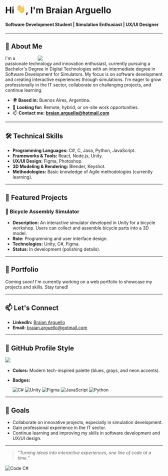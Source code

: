 # Hi <img src="https://raw.githubusercontent.com/ABSphreak/ABSphreak/master/gifs/Hi.gif" width="30px">, I'm Braian Arguello

#### Software Development Student | Simulation Enthusiast | UX/UI Designer  

---

## 👋 About Me  
<img src="https://camo.githubusercontent.com/aa3b7c25d2be856f50dbbece232936b85ea8b13cebc32ee2aa1a0d88f43ffd2f/68747470733a2f2f692e70696e696d672e636f6d2f6f726967696e616c732f38312f31372f38622f38313137386234376138353938663063383163343739396632636464343035372e676966" align="right" width="400" />  

I'm a passionate technology and innovation enthusiast, currently pursuing a Bachelor's Degree in Digital Technologies with an intermediate degree in Software Development for Simulators. My focus is on software development and creating interactive experiences through simulations. I'm eager to grow professionally in the IT sector, collaborate on challenging projects, and continue learning.  

- 🌍 **Based in:** Buenos Aires, Argentina.  
- 💼 **Looking for:** Remote, hybrid, or on-site work opportunities.  
- 📫 **Contact me:** **braian.arguello@hotmail.com**  

---

## 🛠️ Technical Skills  
- **Programming Languages:** C#, C, Java, Python, JavaScript.  
- **Frameworks & Tools:** React, Node.js, Unity.  
- **UX/UI Design:** Figma, Photoshop.  
- **3D Modeling & Rendering:** Blender, Keyshot.  
- **Methodologies:** Basic knowledge of Agile methodologies (currently learning).  

---

## 🚀 Featured Projects  

### 🚴 Bicycle Assembly Simulator  
- **Description:** An interactive simulator developed in Unity for a bicycle workshop. Users can collect and assemble bicycle parts into a 3D model.  
- **Role:** Programming and user interface design.  
- **Technologies:** Unity, C#, Figma.  
- **Status:** In development (polishing details).  

---

## 📂 Portfolio  
*Coming soon!* I'm currently working on a web portfolio to showcase my projects and skills. Stay tuned!  

---

## 📫 Let's Connect  
- **LinkedIn:** [Braian Arguello](https://www.linkedin.com/in/braian-arguello)  
- **Email:** braian.arguello@gotmail.com  

---

## 🎨 GitHub Profile Style  
<img src="https://media.giphy.com/media/M9gbBd9nbDrOTu1Mqx/giphy.gif" width="100" />  

- **Colors:** Modern tech-inspired palette (blues, grays, and neon accents).  
- **Badges:**  
  
  ![C#](https://img.shields.io/badge/C%23-239120?style=for-the-badge&logo=c-sharp&logoColor=white)
  ![Unity](https://img.shields.io/badge/Unity-100000?style=for-the-badge&logo=unity&logoColor=white)
  ![Figma](https://img.shields.io/badge/Figma-F24E1E?style=for-the-badge&logo=figma&logoColor=white)
  ![JavaScript](https://img.shields.io/badge/JavaScript-F7DF1E?style=for-the-badge&logo=javascript&logoColor=black)
  ![Python](https://img.shields.io/badge/Python-3776AB?style=for-the-badge&logo=python&logoColor=white)

---

## 🌟 Goals  
- Collaborate on innovative projects, especially in simulation development.  
- Gain professional experience in the IT sector.  
- Continue learning and improving my skills in software development and UX/UI design.  

---

> *"Turning ideas into interactive experiences, one line of code at a time."*  

<img src="https://media0.giphy.com/media/v1.Y2lkPTc5MGI3NjExcjVyd3dyOWR2ZWZwMmtuYWIydjYyNWNvc2R6bGg5ejhmbzJwZWdjZSZlcD12MV9pbnRlcm5hbF9naWZfYnlfaWQmY3Q9Zw/xT9IgzoKnwFNmISR8I/giphy.gif" alt="Code C#" align="center"/>

<!--## Hi there 👋 Braian Arguello | Estudiante de Licenciatura en Tecnologías Digitales
<!--### 👋 Sobre Mí
Soy un apasionado de la tecnología y la innovación, actualmente cursando la Licenciatura en Tecnologías Digitales con un título intermedio de Técnico Superior en Desarrollo de Software de Simuladores. Mi enfoque está en el desarrollo de software y la creación de experiencias interactivas a través de simulaciones. Busco oportunidades para crecer profesionalmente en el sector IT, colaborar en proyectos desafiantes y seguir aprendiendo.

### 🛠️ Habilidades Técnicas
- **Lenguajes de Programación:** C#, C, Java, Python, JavaScript.
- **Frameworks y Herramientas:** React, Node.js, Unity.
- **Diseño UX/UI:** Figma, Photoshop.
- **Modelado 3D y Renderizado:** Blender, Keyshot.

### 📫 Contacto
- **Email:** braian.arguello@gotmail.com
- **LinkedIn:** [Braian Arguello](https://www.linkedin.com/in/braian-arguello)
- **Ubicación:** Capital Federal, Buenos Aires, Argentina.
- **Disponibilidad:** Remoto, híbrido o presencial.

  
- ![C#](https://img.shields.io/badge/C%23-239120?style=for-the-badge&logo=c-sharp&logoColor=white)
![Unity](https://img.shields.io/badge/Unity-100000?style=for-the-badge&logo=unity&logoColor=white)
<!--
**braianpipi/braianpipi** is a ✨ _special_ ✨ repository because its `README.md` (this file) appears on your GitHub profile.

Here are some ideas to get you started:

- 🔭 I’m currently working on ...
- 🌱 I’m currently learning ...
- 👯 I’m looking to collaborate on ...
- 🤔 I’m looking for help with ...
- 💬 Ask me about ...
- 📫 How to reach me: ...
- 😄 Pronouns: ...
- ⚡ Fun fact: ...
-->
